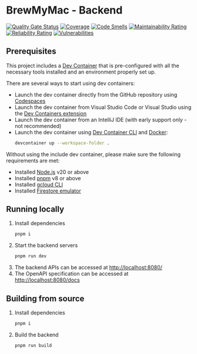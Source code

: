 # BrewMyMac - Backend

[![Quality Gate Status](https://sonarcloud.io/api/project_badges/measure?project=brewmymac.sh-backend&metric=alert_status)](https://sonarcloud.io/summary/new_code?id=brewmymac.sh-backend)
[![Coverage](https://sonarcloud.io/api/project_badges/measure?project=brewmymac.sh-backend&metric=coverage)](https://sonarcloud.io/summary/new_code?id=brewmymac.sh-backend)
[![Code Smells](https://sonarcloud.io/api/project_badges/measure?project=brewmymac.sh-backend&metric=code_smells)](https://sonarcloud.io/summary/new_code?id=brewmymac.sh-backend)
[![Maintainability Rating](https://sonarcloud.io/api/project_badges/measure?project=brewmymac.sh-backend&metric=sqale_rating)](https://sonarcloud.io/summary/new_code?id=brewmymac.sh-backend)
[![Reliability Rating](https://sonarcloud.io/api/project_badges/measure?project=brewmymac.sh-backend&metric=reliability_rating)](https://sonarcloud.io/summary/new_code?id=brewmymac.sh-backend)
[![Vulnerabilities](https://sonarcloud.io/api/project_badges/measure?project=brewmymac.sh-backend&metric=vulnerabilities)](https://sonarcloud.io/summary/new_code?id=brewmymac.sh-backend)

## Prerequisites

This project includes a [Dev Container](https://containers.dev/) that is pre-configured with all the necessary tools installed and an environment properly set up.

There are several ways to start using dev containers:
* Launch the dev container directly from the GitHub repository using [Codespaces](https://github.com/features/codespaces)
* Launch the dev container from Visual Studio Code or Visual Studio using the [Dev Containers extension](https://marketplace.visualstudio.com/items?itemName=ms-vscode-remote.remote-containers)
* Launch the dev container from an IntelliJ IDE (with early support only - not recommended)
* Launch the dev container using [Dev Container CLI](https://github.com/devcontainers/cli) and [Docker](https://www.docker.com):
  ```bash
  devcontainer up --workspace-folder .
  ```

Without using the include dev container, please make sure the following requirements are met:

* Installed [Node.js](https://nodejs.org) v20 or above
* Installed [pnpm](https://pnpm.io) v8 or above
* Installed [gcloud CLI](https://cloud.google.com/sdk/gcloud)
* Installed [Firestore emulator](https://cloud.google.com/firestore/docs/emulator)

## Running locally

1. Install dependencies
   ```sh
   pnpm i
   ```
2. Start the backend servers
   ```sh
   pnpm run dev
   ```
3. The backend APIs can be accessed at [http://localhost:8080/](http://localhost:8080/)
4. The OpenAPI specification can be accessed at [http://localhost:8080/docs](http://localhost:8080/docs)

## Building from source

1. Install dependencies
   ```sh
   pnpm i
   ```
2. Build the backend
   ```sh
   pnpm run build
   ```
